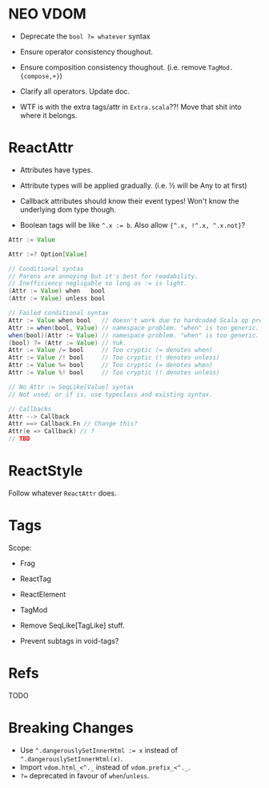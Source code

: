 NEO VDOM
========

* Deprecate the `bool ?= whatever` syntax

* Ensure operator consistency thoughout.

* Ensure composition consistency thoughout.
  (i.e. remove `TagMod.{compose,+}`)

* Clarify all operators. Update doc.

* WTF is with the extra tags/attr in `Extra.scala`??!
  Move that shit into where it belongs.


ReactAttr
=========

* Attributes have types.

* Attribute types will be applied gradually. (i.e. ½ will be Any to at first)

* Callback attributes should know their event types!
  Won't know the underlying dom type though.

* Boolean tags will be like `^.x := b`. Also allow `{^.x, !^.x, ^.x.not}`?

```scala
Attr := Value

Attr :=? Option[Value]

// Conditional syntax
// Parens are annoying but it's best for readability.
// Inefficiency negligable so long as := is light.
(Attr := Value) when   bool
(Attr := Value) unless bool

// Failed conditional syntax
Attr := Value when bool   // doesn't work due to hardcoded Scala op precedence
Attr := when(bool, Value) // namespace problem. "when" is too generic.
when(bool)(Attr := Value) // namespace problem. "when" is too generic.
(bool) ?= (Attr := Value) // Yuk.
Attr := Value /= bool     // Too cryptic (= denotes when)
Attr := Value /! bool     // Too cryptic (! denotes unless)
Attr := Value %= bool     // Too cryptic (= denotes when)
Attr := Value %! bool     // Too cryptic (! denotes unless)

// No Attr := SeqLike[Value] syntax
// Not used; or if is, use typeclass and existing syntax.

// Callbacks
Attr --> Callback
Attr ==> Callback.Fn // Change this?
Attr(e => Callback) // ?
// TBD
```


ReactStyle
==========

Follow whatever `ReactAttr` does.


Tags
====

Scope:
* Frag
* ReactTag
* ReactElement
* TagMod

* Remove SeqLike[TagLike] stuff.

* Prevent subtags in void-tags?

Refs
====

TODO


Breaking Changes
================

* Use `^.dangerouslySetInnerHtml := x` instead of `^.dangerouslySetInnerHtml(x)`.
* Import `vdom.html_<^._` instead of `vdom.prefix_<^._`.
* `?=` deprecated in favour of `when`/`unless`.
